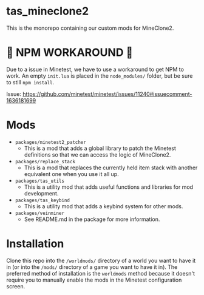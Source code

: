 # tas_mineclone2

This is the monorepo containing our custom mods for MineClone2.

# 🚨 NPM WORKAROUND 🚨

Due to a issue in Minetest, we have to use a workaround to get NPM to work. An empty `init.lua` is placed in the `node_modules/` folder, but be sure to still `npm install`.

Issue: https://github.com/minetest/minetest/issues/11240#issuecomment-1636181699

# Mods

-   `packages/minetest2_patcher`
    -   This is a mod that adds a global library to patch the Minetest definitions so that we can access the logic of MineClone2.
-   `packages/replace_stack`
    -   This is a mod that replaces the currently held item stack with another equivalent one when you use it all up.
-   `packages/tas_utils`
    -   This is a utility mod that adds useful functions and libraries for mod development.
-   `packages/tas_keybind`
    -   This is a utility mod that adds a keybind system for other mods.
-   `packages/veinminer`
    -   See README.md in the package for more information.

# Installation

Clone this repo into the `/worldmods/` directory of a world you want to have it in (or into the `/mods/` directory of a game you want to have it in).
The preferred method of installation is the `worldmods` method because it doesn't require you to manually enable the mods in the Minetest configuration screen.
